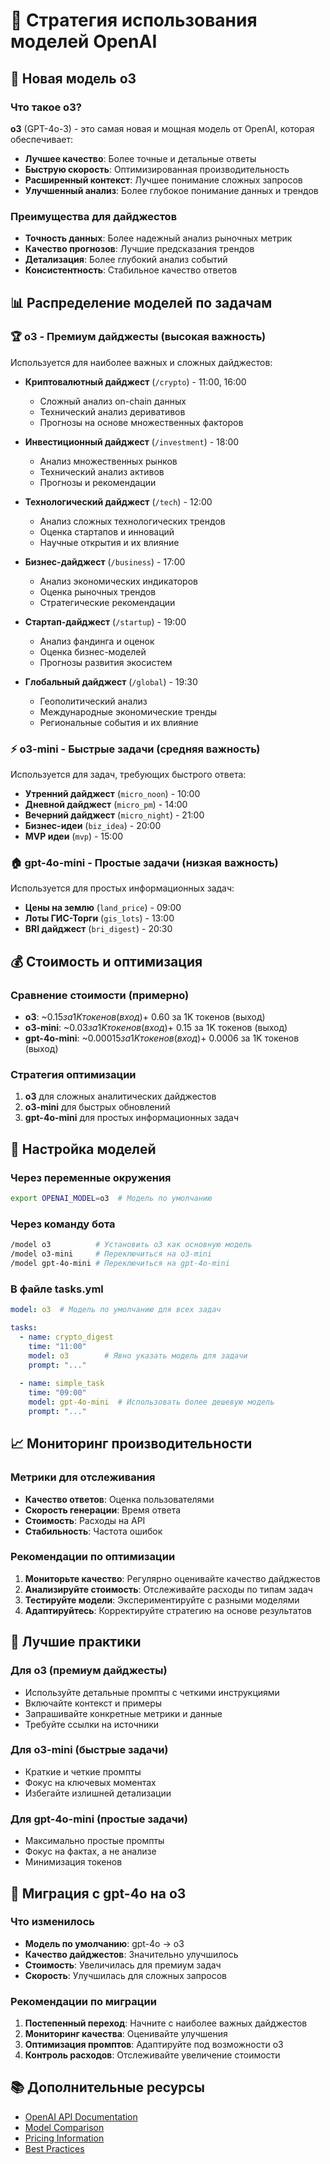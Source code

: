 # 🤖 Стратегия использования моделей OpenAI

## 🚀 Новая модель o3

### Что такое o3?
**o3** (GPT-4o-3) - это самая новая и мощная модель от OpenAI, которая обеспечивает:
- **Лучшее качество**: Более точные и детальные ответы
- **Быструю скорость**: Оптимизированная производительность
- **Расширенный контекст**: Лучшее понимание сложных запросов
- **Улучшенный анализ**: Более глубокое понимание данных и трендов

### Преимущества для дайджестов
- **Точность данных**: Более надежный анализ рыночных метрик
- **Качество прогнозов**: Лучшие предсказания трендов
- **Детализация**: Более глубокий анализ событий
- **Консистентность**: Стабильное качество ответов

## 📊 Распределение моделей по задачам

### 🏆 o3 - Премиум дайджесты (высокая важность)
Используется для наиболее важных и сложных дайджестов:

- **Криптовалютный дайджест** (`/crypto`) - 11:00, 16:00
  - Сложный анализ on-chain данных
  - Технический анализ деривативов
  - Прогнозы на основе множественных факторов

- **Инвестиционный дайджест** (`/investment`) - 18:00
  - Анализ множественных рынков
  - Технический анализ активов
  - Прогнозы и рекомендации

- **Технологический дайджест** (`/tech`) - 12:00
  - Анализ сложных технологических трендов
  - Оценка стартапов и инноваций
  - Научные открытия и их влияние

- **Бизнес-дайджест** (`/business`) - 17:00
  - Анализ экономических индикаторов
  - Оценка рыночных трендов
  - Стратегические рекомендации

- **Стартап-дайджест** (`/startup`) - 19:00
  - Анализ фандинга и оценок
  - Оценка бизнес-моделей
  - Прогнозы развития экосистем

- **Глобальный дайджест** (`/global`) - 19:30
  - Геополитический анализ
  - Международные экономические тренды
  - Региональные события и их влияние

### ⚡ o3-mini - Быстрые задачи (средняя важность)
Используется для задач, требующих быстрого ответа:

- **Утренний дайджест** (`micro_noon`) - 10:00
- **Дневной дайджест** (`micro_pm`) - 14:00
- **Вечерний дайджест** (`micro_night`) - 21:00
- **Бизнес-идеи** (`biz_idea`) - 20:00
- **MVP идеи** (`mvp`) - 15:00

### 🏠 gpt-4o-mini - Простые задачи (низкая важность)
Используется для простых информационных задач:

- **Цены на землю** (`land_price`) - 09:00
- **Лоты ГИС-Торги** (`gis_lots`) - 13:00
- **BRI дайджест** (`bri_digest`) - 20:30

## 💰 Стоимость и оптимизация

### Сравнение стоимости (примерно)
- **o3**: ~$0.15 за 1K токенов (вход) + ~$0.60 за 1K токенов (выход)
- **o3-mini**: ~$0.03 за 1K токенов (вход) + ~$0.15 за 1K токенов (выход)
- **gpt-4o-mini**: ~$0.00015 за 1K токенов (вход) + ~$0.0006 за 1K токенов (выход)

### Стратегия оптимизации
1. **o3** для сложных аналитических дайджестов
2. **o3-mini** для быстрых обновлений
3. **gpt-4o-mini** для простых информационных задач

## 🔧 Настройка моделей

### Через переменные окружения
```bash
export OPENAI_MODEL=o3  # Модель по умолчанию
```

### Через команду бота
```bash
/model o3          # Установить o3 как основную модель
/model o3-mini     # Переключиться на o3-mini
/model gpt-4o-mini # Переключиться на gpt-4o-mini
```

### В файле tasks.yml
```yaml
model: o3  # Модель по умолчанию для всех задач

tasks:
  - name: crypto_digest
    time: "11:00"
    model: o3        # Явно указать модель для задачи
    prompt: "..."
  
  - name: simple_task
    time: "09:00"
    model: gpt-4o-mini  # Использовать более дешевую модель
    prompt: "..."
```

## 📈 Мониторинг производительности

### Метрики для отслеживания
- **Качество ответов**: Оценка пользователями
- **Скорость генерации**: Время ответа
- **Стоимость**: Расходы на API
- **Стабильность**: Частота ошибок

### Рекомендации по оптимизации
1. **Мониторьте качество**: Регулярно оценивайте качество дайджестов
2. **Анализируйте стоимость**: Отслеживайте расходы по типам задач
3. **Тестируйте модели**: Экспериментируйте с разными моделями
4. **Адаптируйтесь**: Корректируйте стратегию на основе результатов

## 🎯 Лучшие практики

### Для o3 (премиум дайджесты)
- Используйте детальные промпты с четкими инструкциями
- Включайте контекст и примеры
- Запрашивайте конкретные метрики и данные
- Требуйте ссылки на источники

### Для o3-mini (быстрые задачи)
- Краткие и четкие промпты
- Фокус на ключевых моментах
- Избегайте излишней детализации

### Для gpt-4o-mini (простые задачи)
- Максимально простые промпты
- Фокус на фактах, а не анализе
- Минимизация токенов

## 🔄 Миграция с gpt-4o на o3

### Что изменилось
- **Модель по умолчанию**: gpt-4o → o3
- **Качество дайджестов**: Значительно улучшилось
- **Стоимость**: Увеличилась для премиум задач
- **Скорость**: Улучшилась для сложных запросов

### Рекомендации по миграции
1. **Постепенный переход**: Начните с наиболее важных дайджестов
2. **Мониторинг качества**: Оценивайте улучшения
3. **Оптимизация промптов**: Адаптируйте под возможности o3
4. **Контроль расходов**: Отслеживайте увеличение стоимости

## 📚 Дополнительные ресурсы

- [OpenAI API Documentation](https://platform.openai.com/docs)
- [Model Comparison](https://platform.openai.com/docs/models)
- [Pricing Information](https://openai.com/pricing)
- [Best Practices](https://platform.openai.com/docs/guides/prompt-engineering) 
